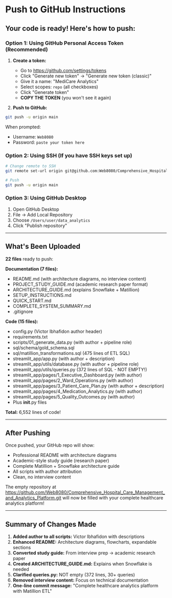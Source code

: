# Push to GitHub Instructions

## Your code is ready! Here's how to push:

### Option 1: Using GitHub Personal Access Token (Recommended)

1. **Create a token:**
   - Go to https://github.com/settings/tokens
   - Click "Generate new token" → "Generate new token (classic)"
   - Give it a name: "MediCare Analytics"
   - Select scopes: `repo` (all checkboxes)
   - Click "Generate token"
   - **COPY THE TOKEN** (you won't see it again)

2. **Push to GitHub:**
```bash
git push -u origin main
```

When prompted:
- Username: `Web8080`
- Password: `paste your token here`

### Option 2: Using SSH (If you have SSH keys set up)

```bash
# Change remote to SSH
git remote set-url origin git@github.com:Web8080/Comprehensive_Hospital_Care_Management_and_Analytics_Platform.git

# Push
git push -u origin main
```

### Option 3: Using GitHub Desktop

1. Open GitHub Desktop
2. File → Add Local Repository
3. Choose `/Users/user/data_analytics`
4. Click "Publish repository"

---

## What's Been Uploaded

**22 files** ready to push:

**Documentation (7 files):**
- README.md (with architecture diagrams, no interview content)
- PROJECT_STUDY_GUIDE.md (academic research paper format)
- ARCHITECTURE_GUIDE.md (explains Snowflake + Matillion)
- SETUP_INSTRUCTIONS.md
- QUICK_START.md
- COMPLETE_SYSTEM_SUMMARY.md
- .gitignore

**Code (15 files):**
- config.py (Victor Ibhafidon author header)
- requirements.txt
- scripts/01_generate_data.py (with author + pipeline role)
- sql/schema/gold_schema.sql
- sql/matillion_transformations.sql (475 lines of ETL SQL)
- streamlit_app/app.py (with author + description)
- streamlit_app/utils/database.py (with author + pipeline role)
- streamlit_app/utils/queries.py (372 lines of SQL - NOT EMPTY!)
- streamlit_app/pages/1_Executive_Dashboard.py (with author)
- streamlit_app/pages/2_Ward_Operations.py (with author)
- streamlit_app/pages/3_Patient_Care_Plan.py (with author + description)
- streamlit_app/pages/4_Medication_Analytics.py (with author)
- streamlit_app/pages/5_Quality_Outcomes.py (with author)
- Plus __init__.py files

**Total:** 6,552 lines of code!

---

## After Pushing

Once pushed, your GitHub repo will show:
- Professional README with architecture diagrams
- Academic-style study guide (research paper)
- Complete Matillion + Snowflake architecture guide
- All scripts with author attribution
- Clean, no interview content

The empty repository at https://github.com/Web8080/Comprehensive_Hospital_Care_Management_and_Analytics_Platform.git will now be filled with your complete healthcare analytics platform!

---

## Summary of Changes Made

1. **Added author to all scripts:** Victor Ibhafidon with descriptions
2. **Enhanced README:** Architecture diagrams, flowcharts, expandable sections
3. **Converted study guide:** From interview prep → academic research paper
4. **Created ARCHITECTURE_GUIDE.md:** Explains when Snowflake is needed
5. **Clarified queries.py:** NOT empty (372 lines, 30+ queries)
6. **Removed interview content:** Focus on technical documentation
7. **One-line commit message:** "Complete healthcare analytics platform with Matillion ETL"

